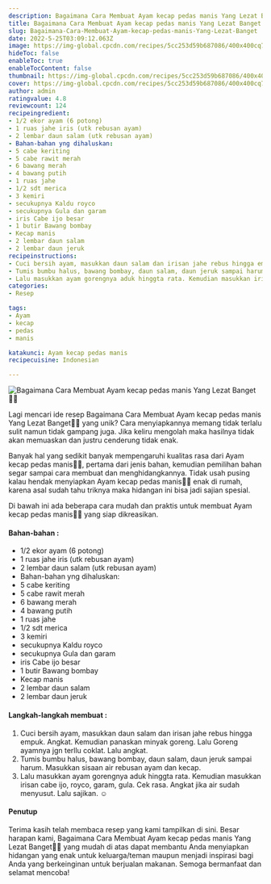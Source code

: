 ```yaml
---
description: Bagaimana Cara Membuat Ayam kecap pedas manis Yang Lezat Banget"
title: Bagaimana Cara Membuat Ayam kecap pedas manis Yang Lezat Banget
slug: Bagaimana-Cara-Membuat-Ayam-kecap-pedas-manis-Yang-Lezat-Banget
date: 2022-5-25T03:09:12.063Z
image: https://img-global.cpcdn.com/recipes/5cc253d59b687086/400x400cq70/photo.jpg
hideToc: false
enableToc: true
enableTocContent: false
thumbnail: https://img-global.cpcdn.com/recipes/5cc253d59b687086/400x400cq70/photo.jpg
cover: https://img-global.cpcdn.com/recipes/5cc253d59b687086/400x400cq70/photo.jpg
author: admin
ratingvalue: 4.8
reviewcount: 124
recipeingredient:
- 1/2 ekor ayam (6 potong)
- 1 ruas jahe iris (utk rebusan ayam)
- 2 lembar daun salam (utk rebusan ayam)
- Bahan-bahan yng dihaluskan:
- 5 cabe keriting
- 5 cabe rawit merah
- 6 bawang merah
- 4 bawang putih
- 1 ruas jahe
- 1/2 sdt merica
- 3 kemiri
- secukupnya Kaldu royco
- secukupnya Gula dan garam
- iris Cabe ijo besar
- 1 butir Bawang bombay
- Kecap manis
- 2 lembar daun salam
- 2 lembar daun jeruk
recipeinstructions:
- Cuci bersih ayam, masukkan daun salam dan irisan jahe rebus hingga empuk. Angkat. Kemudian panaskan minyak goreng. Lalu Goreng ayamnya jgn terllu coklat. Lalu angkat.
- Tumis bumbu halus, bawang bombay, daun salam, daun jeruk sampai harum. Masukkan sisaan air rebusan ayam dan kecap.
- Lalu masukkan ayam gorengnya aduk hinggta rata. Kemudian masukkan irisan cabe ijo, royco, garam, gula. Cek rasa. Angkat jika air sudah menyusut. Lalu sajikan. ☺️
categories:
- Resep

tags:
- Ayam
- kecap
- pedas
- manis

katakunci: Ayam kecap pedas manis
recipecuisine: Indonesian

---
```


![Bagaimana Cara Membuat Ayam kecap pedas manis Yang Lezat Banget👩‍🍳](https://img-global.cpcdn.com/recipes/5cc253d59b687086/400x400cq70/photo.jpg)

Lagi mencari ide resep Bagaimana Cara Membuat Ayam kecap pedas manis Yang Lezat Banget👩‍🍳 yang unik? Cara menyiapkannya memang tidak terlalu sulit namun tidak gampang juga. Jika keliru mengolah maka hasilnya tidak akan memuaskan dan justru cenderung tidak enak.

Banyak hal yang sedikit banyak mempengaruhi kualitas rasa dari Ayam kecap pedas manis👩‍🍳, pertama dari jenis bahan, kemudian pemilihan bahan segar sampai cara membuat dan menghidangkannya. Tidak usah pusing kalau hendak menyiapkan Ayam kecap pedas manis👩‍🍳 enak di rumah, karena asal sudah tahu triknya maka hidangan ini bisa jadi sajian spesial.

Di bawah ini ada beberapa cara mudah dan praktis untuk membuat Ayam kecap pedas manis👩‍🍳 yang siap dikreasikan.

<!--inarticleads1-->

#### Bahan-bahan :

- 1/2 ekor ayam (6 potong)
- 1 ruas jahe iris (utk rebusan ayam)
- 2 lembar daun salam (utk rebusan ayam)
- Bahan-bahan yng dihaluskan:
- 5 cabe keriting
- 5 cabe rawit merah
- 6 bawang merah
- 4 bawang putih
- 1 ruas jahe
- 1/2 sdt merica
- 3 kemiri
- secukupnya Kaldu royco
- secukupnya Gula dan garam
- iris Cabe ijo besar
- 1 butir Bawang bombay
- Kecap manis
- 2 lembar daun salam
- 2 lembar daun jeruk

<!--inarticleads2-->

#### Langkah-langkah membuat :

1. Cuci bersih ayam, masukkan daun salam dan irisan jahe rebus hingga empuk. Angkat. Kemudian panaskan minyak goreng. Lalu Goreng ayamnya jgn terllu coklat. Lalu angkat.
1. Tumis bumbu halus, bawang bombay, daun salam, daun jeruk sampai harum. Masukkan sisaan air rebusan ayam dan kecap.
1. Lalu masukkan ayam gorengnya aduk hinggta rata. Kemudian masukkan irisan cabe ijo, royco, garam, gula. Cek rasa. Angkat jika air sudah menyusut. Lalu sajikan. ☺️

#### Penutup

Terima kasih telah membaca resep yang kami tampilkan di sini. Besar harapan kami, Bagaimana Cara Membuat Ayam kecap pedas manis Yang Lezat Banget👩‍🍳 yang mudah di atas dapat membantu Anda menyiapkan hidangan yang enak untuk keluarga/teman maupun menjadi inspirasi bagi Anda yang berkeinginan untuk berjualan makanan. Semoga bermanfaat dan selamat mencoba!